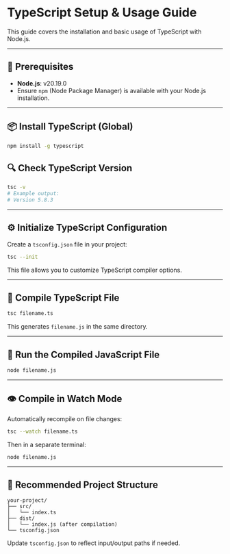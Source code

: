# TypeScript Setup & Usage Guide

This guide covers the installation and basic usage of TypeScript with Node.js.

---

## 🧰 Prerequisites

- **Node.js**: v20.19.0  
- Ensure `npm` (Node Package Manager) is available with your Node.js installation.

---

## 📦 Install TypeScript (Global)

```bash
npm install -g typescript
```

## 🔍 Check TypeScript Version

```bash
tsc -v
# Example output:
# Version 5.8.3
```

---

## ⚙️ Initialize TypeScript Configuration

Create a `tsconfig.json` file in your project:

```bash
tsc --init
```

This file allows you to customize TypeScript compiler options.

---

## 📝 Compile TypeScript File

```bash
tsc filename.ts
```

This generates `filename.js` in the same directory.

---

## 🚀 Run the Compiled JavaScript File

```bash
node filename.js
```

---

## 👁️ Compile in Watch Mode

Automatically recompile on file changes:

```bash
tsc --watch filename.ts
```

Then in a separate terminal:

```bash
node filename.js
```

---

## 📁 Recommended Project Structure

```
your-project/
├── src/
│   └── index.ts
├── dist/
│   └── index.js (after compilation)
└── tsconfig.json
```

Update `tsconfig.json` to reflect input/output paths if needed.
